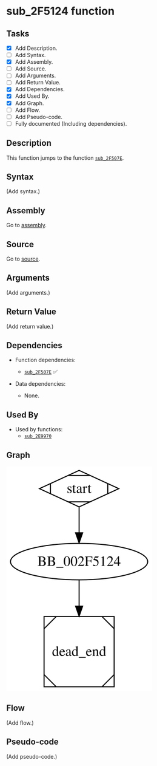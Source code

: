# sub_2F5124 function

## Tasks

- [X] Add Description.
- [ ] Add Syntax.
- [X] Add Assembly.
- [ ] Add Source.
- [ ] Add Arguments.
- [ ] Add Return Value.
- [X] Add Dependencies.
- [X] Add Used By.
- [X] Add Graph.
- [ ] Add Flow.
- [ ] Add Pseudo-code.
- [ ] Fully documented (Including dependencies).

## Description

This function jumps to the function [`sub_2F507E`](sub_2F507E.md).

## Syntax

(Add syntax.)

## Assembly

Go to [assembly](../asm/sub_2F5124.asm).

## Source

Go to [source](../cc/sub_2F5124.cc).

## Arguments

(Add arguments.)

## Return Value

(Add return value.)

## Dependencies

* Function dependencies:
  * [`sub_2F507E`](sub_2F507E.md) ✅

* Data dependencies:
  * None.

## Used By

* Used by functions:
  * [`sub_2E9970`](sub_2E9970.md)

## Graph

![sub_2F5124 Graph](../svg/sub_2F5124.svg "sub_2F5124 Graph")

## Flow

(Add flow.)

## Pseudo-code

(Add pseudo-code.)


